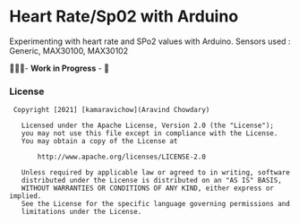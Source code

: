 # Heart Rate/Sp02 with Arduino

Experimenting with heart rate and SPo2 values with Arduino.  Sensors used : Generic, MAX30100, MAX30102


👷🏻‍♂️- **Work in Progress** - 🚜


### License

```
 Copyright [2021] [kamaravichow](Aravind Chowdary)

   Licensed under the Apache License, Version 2.0 (the "License");
   you may not use this file except in compliance with the License.
   You may obtain a copy of the License at

       http://www.apache.org/licenses/LICENSE-2.0

   Unless required by applicable law or agreed to in writing, software
   distributed under the License is distributed on an "AS IS" BASIS,
   WITHOUT WARRANTIES OR CONDITIONS OF ANY KIND, either express or implied.
   See the License for the specific language governing permissions and
   limitations under the License.
   
 ```

